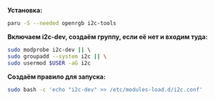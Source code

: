 **Установка:**
```bash
paru -S --needed openrgb i2c-tools
```
**Включаем i2c-dev, создаём группу, если её нет и входим туда:**
```bash
sudo modprobe i2c-dev || \ 
sudo groupadd --system i2c || \
sudo usermod $USER -aG i2c
```
**Создаём правило для запуска:**
```bash
sudo bash -c 'echo "i2c-dev" >> /etc/modules-load.d/i2c.conf'
```